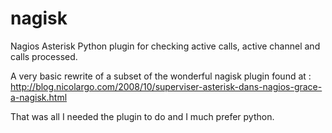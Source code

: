 nagisk
======

Nagios Asterisk Python plugin for checking active calls, active channel and calls processed.

A very basic rewrite of a subset of the wonderful nagisk plugin found at : http://blog.nicolargo.com/2008/10/superviser-asterisk-dans-nagios-grace-a-nagisk.html

That was all I needed the plugin to do and I much prefer python.

